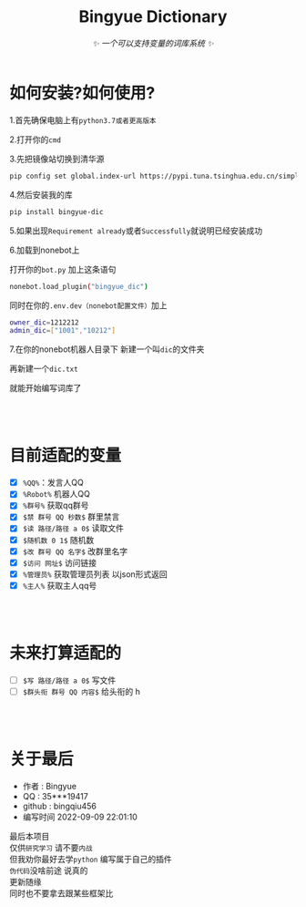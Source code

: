 <div align="center">

# Bingyue Dictionary
_✨ 一个可以支持变量的词库系统 ✨_
    <br></br>
</div>



# 如何安装?如何使用?
1.首先确保电脑上有``python3.7或者更高版本``

2.打开你的``cmd``

3.先把镜像站切换到清华源
```bash
pip config set global.index-url https://pypi.tuna.tsinghua.edu.cn/simple
```

4.然后安装我的库
```bash
pip install bingyue-dic
```

5.如果出现``Requirement already``或者``Successfully``就说明已经安装成功

6.加载到nonebot上

打开你的`bot.py` 加上这条语句
```bash
nonebot.load_plugin("bingyue_dic")
```

同时在你的`.env.dev（nonebot配置文件）`加上
```bash
owner_dic=1212212
admin_dic=["1001","10212"]
```

7.在你的nonebot机器人目录下 新建一个叫``dic``的文件夹

再新建一个`dic.txt`

就能开始编写词库了

<br></br>

# 目前适配的变量
- [x] ``%QQ%``：发言人QQ
- [x] ``%Robot%`` 机器人QQ
- [x] ``%群号%`` 获取qq群号
- [x] ``$禁 群号 QQ 秒数$`` 群里禁言
- [x] ``$读 路径/路径 a 0$`` 读取文件
- [x] ``$随机数 0 1$`` 随机数
- [x] ``$改 群号 QQ 名字$`` 改群里名字
- [x] ``$访问 网址$`` 访问链接
- [x] ``%管理员%`` 获取管理员列表 以json形式返回
- [x] ``%主人%`` 获取主人qq号

<br></br>

# 未来打算适配的
- [ ] ``$写 路径/路径 a 0$`` 写文件
- [ ] ``$群头衔 群号 QQ 内容$`` 给头衔的
h

<br></br>

# 关于最后

- 作者 : Bingyue
- QQ : 35***19417
- github : bingqiu456
- 编写时间 2022-09-09 22:01:10

最后本项目<br>
仅供`研究学习` 请不要`内战`<br>
但我劝你最好去学`python` 编写属于自己的插件<br>
`伪代码`没啥前途 说真的<br>
更新随缘<br>
同时也不要拿去跟某些框架比<br>




